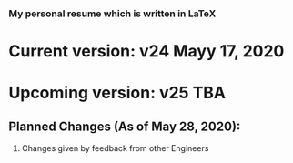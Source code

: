### My personal resume which is written in LaTeX

# Current version: v24 Mayy 17, 2020

# Upcoming version: v25 TBA

## Planned Changes (As of May 28, 2020):

1. Changes given by feedback from other Engineers

